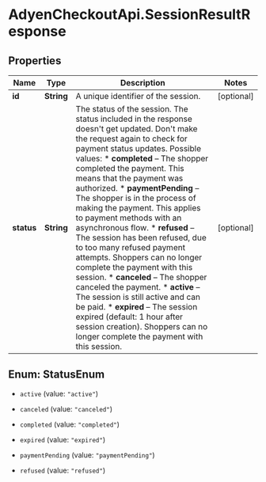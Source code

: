 # AdyenCheckoutApi.SessionResultResponse

## Properties

Name | Type | Description | Notes
------------ | ------------- | ------------- | -------------
**id** | **String** | A unique identifier of the session. | [optional] 
**status** | **String** | The status of the session. The status included in the response doesn&#39;t get updated. Don&#39;t make the request again to check for payment status updates.  Possible values:           * **completed** – The shopper completed the payment. This means that the payment was authorized.          * **paymentPending** – The shopper is in the process of making the payment. This applies to payment methods with an asynchronous flow.          * **refused** – The session has been refused, due to too many refused payment attempts. Shoppers can no longer complete the payment with this session.          * **canceled** – The shopper canceled the payment.          * **active** – The session is still active and can be paid.          * **expired** – The session expired (default: 1 hour after session creation). Shoppers can no longer complete the payment with this session.  | [optional] 



## Enum: StatusEnum


* `active` (value: `"active"`)

* `canceled` (value: `"canceled"`)

* `completed` (value: `"completed"`)

* `expired` (value: `"expired"`)

* `paymentPending` (value: `"paymentPending"`)

* `refused` (value: `"refused"`)




